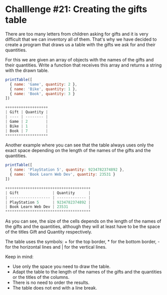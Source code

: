 # Challlenge #21: Creating the gifts table

There are too many letters from children asking for gifts and it is very difficult that we can inventory all of them. That's why we have decided to create a program that draws us a table with the gifts we ask for and their quantities.

For this we are given an array of objects with the names of the gifts and their quantities. Write a function that receives this array and returns a string with the drawn table.

```javascript
printTable([
  { name: 'Game', quantity: 2 },
  { name: 'Bike', quantity: 1 },
  { name: 'Book', quantity: 3 }
])
```

```javascript
+++++++++++++++++++
| Gift | Quantity |
| ---- | -------- |
| Game | 2        |
| Bike | 1        |
| Book | 7        |
*******************
```

Another example where you can see that the table always uses only the exact space depending on the length of the names of the gifts and the quantities.

```javascript
printTable([
  { name: 'PlayStation 5', quantity: 9234782374892 },
  { name: 'Book Learn Web Dev', quantity: 23531 }
])
```

```javascript
++++++++++++++++++++++++++++++++++++++
| Gift               | Quantity      |
| ------------------ | ------------- |
| PlayStation 5      | 9234782374892 |
| Book Learn Web Dev | 23531         |
**************************************
```

As you can see, the size of the cells depends on the length of the names of the gifts and the quantities, although they will at least have to be the space of the titles Gift and Quantity respectively.

The table uses the symbols: + for the top border, * for the bottom border, - for the horizontal lines and | for the vertical lines.

Keep in mind:

- Use only the space you need to draw the table.
- Adapt the table to the length of the names of the gifts and the quantities or the titles of the columns.
- There is no need to order the results.
- The table does not end with a line break.
